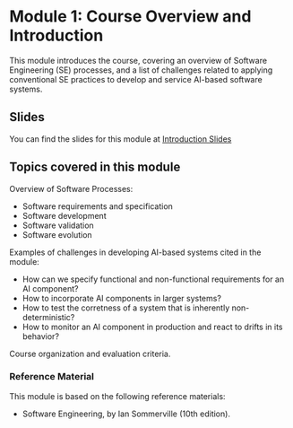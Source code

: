 # Module 1: Course Overview and Introduction 

This module introduces the course, covering an overview of Software Engineering (SE) processes, and a list of challenges related to applying conventional SE practices to develop and service AI-based software systems.  

## Slides

You can find the slides for this module at [Introduction Slides](01_introduction/01_introduction_slides.pdf)

## Topics covered in this module

Overview of Software Processes:
- Software requirements and specification
- Software development
- Software validation 
- Software evolution

Examples of challenges in developing AI-based systems cited in the module:
- How can we specify functional and non-functional requirements for an AI component?
- How to incorporate AI components in larger systems?
- How to test the corretness of a system that is inherently non-deterministic?
- How to monitor an AI component in production and react to drifts in its behavior?

Course organization and evaluation criteria. 


### Reference Material

This module is based on the following reference materials:
-  Software Engineering, by Ian Sommerville (10th edition).  

